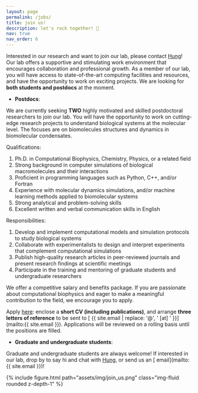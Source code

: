 ```yaml
---
layout: page
permalink: /jobs/
title: join us!
description: let's rock together! 🚀
nav: true
nav_order: 6
---
```


Interested in our research and want to join our lab, please contact [Hung](/members/PI)! Our lab offers a supportive and stimulating work environment that encourages collaboration and professional growth. As a member of our lab, you will have access to state-of-the-art computing facilities and resources, and have the opportunity to work on exciting projects. We are looking for **both students and postdocs** at the moment.

- **Postdocs**:

We are currently seeking **TWO** highly motivated and skilled postdoctoral researchers to join our lab. You will have the opportunity to work on cutting-edge research projects to understand biological systems at the molecular level. The focuses are on biomolecules structures and dynamics in biomolecular condensates.

Qualifications:

1. Ph.D. in Computational Biophysics, Chemistry, Physics, or a related field
2. Strong background in computer simulations of biological macromolecules and their interactions
3. Proficient in programming languages such as Python, C++, and/or Fortran
4. Experience with molecular dynamics simulations, and/or machine learning methods applied to biomolecular systems
5. Strong analytical and problem-solving skills
6. Excellent written and verbal communication skills in English

Responsibilities:

1. Develop and implement computational models and simulation protocols to study biological systems
2. Collaborate with experimentalists to design and interpret experiments that complement computational simulations
3. Publish high-quality research articles in peer-reviewed journals and present research findings at scientific meetings
4. Participate in the training and mentoring of graduate students and undergraduate researchers

We offer a competitive salary and benefits package. If you are passionate about computational biophysics and eager to make a meaningful contribution to the field, we encourage you to apply.

Apply [here](https://www.ubjobs.buffalo.edu/postings/43564): enclose a **short CV (including publications)**, and arrange **three letters of reference** to be sent to [<i class="fas fa-envelope"></i> {{ site.email | replace: '@', ' [at] ' }}](mailto:{{ site.email }}). Applications will be reviewed on a rolling basis until the positions are filled.

- **Graduate and undergraduate students**:

Graduate and undergraduate students are always welcome! If interested in our lab, drop by to say hi and chat with [Hung](/members/PI), or send us an [<i class="fas fa-envelope"></i> email](mailto:{{ site.email }})!

{% include figure.html path="assets/img/join_us.png" class="img-fluid rounded z-depth-1" %}
